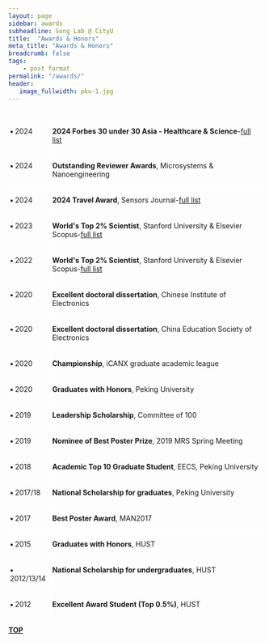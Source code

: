 ```yaml
---
layout: page
sidebar: awards
subheadline: Song Lab @ CityU
title:  "Awards & Honors"
meta_title: "Awards & Honors"
breadcrumb: false
tags:
    - post format
permalink: "/awards/"
header:
   image_fullwidth: pku-1.jpg
---
```

<br>



<div style="display: flex;">
<div style="flex: 3; border: 1px solid white; margin: 1px; padding: 1px;">
 <p><b>▪   </b>2024</p></div>





<div style="flex: 16; border: 1px solid white; margin: 1px; padding: 1px;">
<p><b>2024 Forbes 30 under 30 Asia - Healthcare & Science</b>-<a href="https://www.forbes.com/30-under-30/2024/asia/healthcare-science">full list</a></p></div>



</div>

<div style="display: flex;">
<div style="flex: 3; border: 1px solid white; margin: 1px; padding: 1px;">
 <p><b>▪   </b>2024</p></div>






<div style="flex: 16; border: 1px solid white; margin: 1px; padding: 1px;">
<p><b>Outstanding Reviewer Awards</b>, Microsystems & Nanoengineering</p></div>


</div>

<div style="display: flex;">
<div style="flex: 3; border: 1px solid white; margin: 1px; padding: 1px;">
 <p><b>▪   </b>2024</p></div>





<div style="flex: 16; border: 1px solid white; margin: 1px; padding: 1px;">
<p><b>2024 Travel Award</b>, Sensors Journal-<a href="https://www.mdpi.com/journal/sensors/awards/2218">full list</a></p></div>


</div>


<div style="display: flex;">


<div style="flex: 3; border: 1px solid white; margin: 1px; padding: 1px;">
 <p><b>▪   </b>2023</p></div>


<div style="flex: 16; border: 1px solid white; margin: 1px; padding: 1px;">
<p><b>World's Top 2% Scientist</b>, Stanford University & Elsevier Scopus-<a href="https://elsevier.digitalcommonsdata.com/datasets/btchxktzyw/6">full list</a></p></div>




</div>

<div style="display: flex;">
<div style="flex: 3; border: 1px solid white; margin: 1px; padding: 1px;">
 <p><b>▪   </b>2022</p></div>

<div style="flex: 16; border: 1px solid white; margin: 1px; padding: 1px;">



<p><b>World's Top 2% Scientist</b>, Stanford University & Elsevier Scopus-<a href="https://elsevier.digitalcommonsdata.com/datasets/btchxktzyw/5">full list</a></p></div>

</div>

<div style="display: flex;">


<div style="flex: 3; border: 1px solid white; margin: 1px; padding: 1px;">
 <p><b>▪   </b>2020</p></div>



<div style="flex: 16; border: 1px solid white; margin: 1px; padding: 1px;">



<p><b>Excellent doctoral dissertation</b>, Chinese Institute of Electronics</p></div>

</div>

<div style="display: flex;">


<div style="flex: 3; border: 1px solid white; margin: 1px; padding: 1px;">
 <p><b>▪  </b>2020</p></div>



<div style="flex: 16; border: 1px solid white; margin: 1px; padding: 1px;">



<p><b>Excellent doctoral dissertation</b>, China Education Society of Electronics</p></div>

</div>

<div style="display: flex;">


<div style="flex: 3; border: 1px solid white; margin: 1px; padding: 1px;">
 <p><b>▪  </b>2020</p></div>



<div style="flex: 16; border: 1px solid white; margin: 1px; padding: 1px;">



<p><b>Championship</b>, iCANX graduate academic league</p></div>

</div>

<div style="display: flex;">


<div style="flex: 3; border: 1px solid white; margin: 1px; padding: 1px;">
 <p><b>▪  </b>2020</p></div>



<div style="flex: 16; border: 1px solid white; margin: 1px; padding: 1px;">



<p><b>Graduates with Honors</b>, Peking University</p></div>

</div>

<div style="display: flex;">


<div style="flex: 3; border: 1px solid white; margin: 1px; padding: 1px;">
 <p><b>▪  </b>2019</p></div>



<div style="flex: 16; border: 1px solid white; margin: 1px; padding: 1px;">



<p><b>Leadership Scholarship</b>, Committee of 100</p></div>

</div>

<div style="display: flex;">


<div style="flex: 3; border: 1px solid white; margin: 1px; padding: 1px;">
 <p><b>▪  </b>2019</p></div>



<div style="flex: 16; border: 1px solid white; margin: 1px; padding: 1px;">



<p><b>Nominee of Best Poster Prize</b>, 2019 MRS Spring Meeting</p></div>

</div>

<div style="display: flex;">


<div style="flex: 3; border: 1px solid white; margin: 1px; padding: 1px;">
 <p><b>▪  </b>2018</p></div>



<div style="flex: 16; border: 1px solid white; margin: 1px; padding: 1px;">



<p><b>Academic Top 10 Graduate Student</b>, EECS, Peking University</p></div>

</div>

<div style="display: flex;">

<div style="flex: 3; border: 1px solid white; margin: 1px; padding: 1px;">
 <p><b>▪  </b>2017/18</p></div>



<div style="flex: 16; border: 1px solid white; margin: 1px; padding: 1px;">



<p><b>National Scholarship for graduates</b>, Peking University</p></div>

</div>

<div style="display: flex;">


<div style="flex: 3; border: 1px solid white; margin: 1px; padding: 1px;">
 <p><b>▪  </b>2017</p></div>



<div style="flex: 16; border: 1px solid white; margin: 1px; padding: 1px;">



<p><b>Best Poster Award</b>, MAN2017</p></div>

</div>

<div style="display: flex;">


<div style="flex: 3; border: 1px solid white; margin: 1px; padding: 1px;">
 <p><b>▪  </b>2015</p></div>



<div style="flex: 16; border: 1px solid white; margin: 1px; padding: 1px;">



<p><b>Graduates with Honors</b>, HUST</p></div>

</div>



<div style="display: flex;">

<div style="flex: 3; border: 1px solid white; margin: 1px; padding: 1px;">
 <p><b>▪  </b>2012/13/14</p></div>



<div style="flex: 16; border: 1px solid white; margin: 1px; padding: 1px;">



<p><b>National Scholarship for undergraduates</b>, HUST</p></div>

</div>

<div style="display: flex;">


<div style="flex: 3; border: 1px solid white; margin: 1px; padding: 1px;">
 <p><b>▪  </b>2012</p></div>



<div style="flex: 16; border: 1px solid white; margin: 1px; padding: 1px;">



<p><b>Excellent Award Student (Top 0.5%)</b>, HUST</p></div>

</div>

<br>

<div id="backtop">
  <b> <a href="#">TOP</a> </b>
</div>
